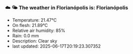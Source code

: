 ### ☁️ 🌤️  The weather in Florianópolis is: Florianópolis

- Temperature: 21.47°C
- On flesh: 21.89°C
- Relative air humidity: 85%
- Rain: 0.0 mm
- Description: Clear sky
- last updated: 2025-06-17T20:19:23.307352
